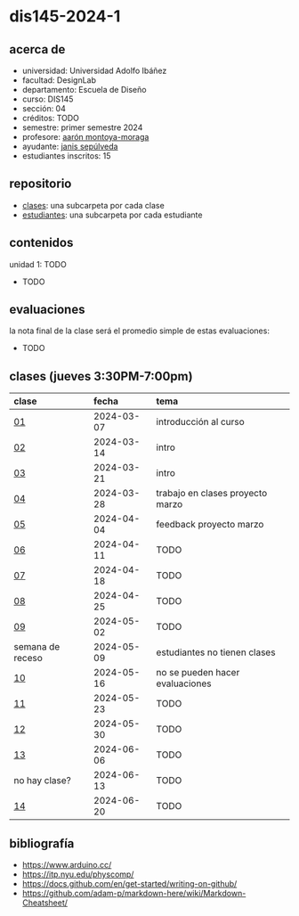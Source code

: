 # dis145-2024-1

## acerca de

- universidad: Universidad Adolfo Ibáñez
- facultad: DesignLab
- departamento: Escuela de Diseño
- curso: DIS145
- sección: 04
- créditos: TODO
- semestre: primer semestre 2024
- profesore: [aarón montoya-moraga](https://github.com/montoyamoraga/)
- ayudante: [janis sepúlveda](https://github.com/janisepulveda)
- estudiantes inscritos: 15

## repositorio

- [clases](./clases/): una subcarpeta por cada clase
- [estudiantes](./estudiantes/): una subcarpeta por cada estudiante

## contenidos

unidad 1: TODO

- TODO

## evaluaciones

la nota final de la clase será el promedio simple de estas evaluaciones:

- TODO

## clases (jueves 3:30PM-7:00pm)

| clase                  | fecha      | tema                             |
| :--------------------- | :--------- | :------------------------------- |
| [01](clases/clase-01/) | 2024-03-07 | introducción al curso            |
| [02](clases/clase-02/) | 2024-03-14 | intro                            |
| [03](clases/clase-03/) | 2024-03-21 | intro                            |
| [04](clases/clase-04/) | 2024-03-28 | trabajo en clases proyecto marzo |
| [05](clases/clase-05/) | 2024-04-04 | feedback proyecto marzo          |
| [06](clases/clase-06/) | 2024-04-11 | TODO                             |
| [07](clases/clase-07/) | 2024-04-18 | TODO                             |
| [08](clases/clase-08/) | 2024-04-25 | TODO                             |
| [09](clases/clase-09/) | 2024-05-02 | TODO                             |
| semana de receso       | 2024-05-09 | estudiantes no tienen clases     |
| [10](clases/clase-10/) | 2024-05-16 | no se pueden hacer evaluaciones  |
| [11](clases/clase-11/) | 2024-05-23 | TODO                             |
| [12](clases/clase-12/) | 2024-05-30 | TODO                             |
| [13](clases/clase-13/) | 2024-06-06 | TODO                             |
| no hay clase?          | 2024-06-13 | TODO                             |
| [14](clases/clase-14/) | 2024-06-20 | TODO                             |

## bibliografía

- <https://www.arduino.cc/>
- <https://itp.nyu.edu/physcomp/>
- <https://docs.github.com/en/get-started/writing-on-github/>
- <https://github.com/adam-p/markdown-here/wiki/Markdown-Cheatsheet/>
